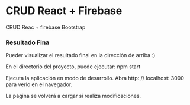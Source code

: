 # CRUD React + Firebase

CRUD Reac + firebase Bootstrap

### Resultado Fina

Pueder visualizar el resultado final en la dirección de arriba :)

En el directorio del proyecto, puede ejecutar:
npm start

Ejecuta la aplicación en modo de desarrollo.
Abra http: // localhost: 3000 para verlo en el navegador.

La página se volverá a cargar si realiza modificaciones.
